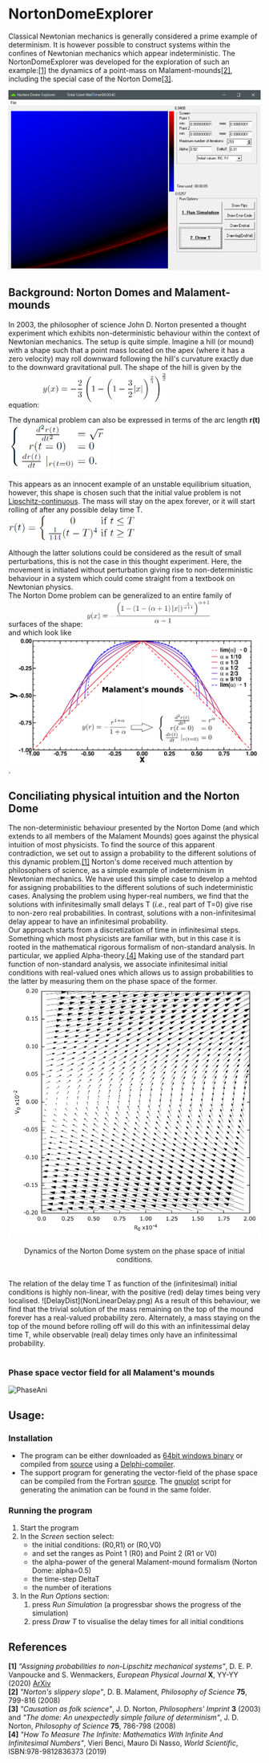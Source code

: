 # NortonDomeExplorer
Classical Newtonian mechanics is generally considered a prime example of 
determinism. It is however possible to construct systems within the 
confines of Newtonian mechanics which appear indeterministic.
The NortonDomeExplorer was developed for the exploration of such an 
example:[\[1\]](#ref_DS1) the dynamics of a point-mass on Malament-mounds[\[2\]](#ref_mal),
including the special case of the Norton Dome[\[3\]](#ref_nort).

![screenshot](equations/Dome_ScreenShot.png)


## Background: Norton Domes and Malament-mounds
In 2003, the philosopher of science John D. Norton presented a thought experiment which
exhibits non-deterministic behaviour within the context of Newtonian mechanics. The setup 
is quite simple. Imagine a hill (or mound) with a shape such that a point mass located 
on the apex (where it has a zero velocity) may roll downward following the hill's curvature 
exactly due to the downward gravitational pull. The shape of the hill is given by the 
equation:
<img src="equations/DomeEquation.png" width=50% height=50% />

The dynamical problem can also be expressed in terms of the arc length **r(t)**
<img src="equations/rProblem.png" width=40% height=40% />

This appears as an innocent example of an unstable equilibrium situation, however,
this shape is chosen such that the initial value problem is not 
[Lipschitz-continuous](https://en.wikipedia.org/wiki/Lipschitz_continuity). The mass will 
stay on the apex forever, or it will start rolling of after any possible delay
time T.<br /> 
<img src="equations/Solutions.png" width=50% height=50% />

Although the latter solutions could be considered as the result of small perturbations,
this is not the case in this thought experiment. Here, the movement is initiated without
perturbation giving rise to non-deterministic behaviour in a system which could come straight 
from a textbook on Newtonian physics.<br />
The Norton Dome problem can be generalized to an entire family of surfaces of the shape:
<img src="equations/MalamentEquation.png" width=50% height=50% /><br/>
and which look like
![MalamentMounds](equations/Mounds.png)
.

## Conciliating physical intuition and the Norton Dome 
The non-deterministic behaviour presented by the Norton Dome (and which extends to all members
of the Malament Mounds) goes against the physical intuition of 
most physicists. To find the source of this apparent contradiction, we set out to assign 
a probability to the different solutions of this dynamic problem.[\[1\]](#ref_DS1) 
Norton's dome received much attention by philosophers of science, as a simple
example of indeterminism in Newtonian mechanics. We have used this simple case
to develop a mehtod for assigning probabilities to the different solutions of such indeterministic cases.
Analysing the problem using hyper-real numbers, we find that the solutions with infinitesimally 
small delays T (*i.e.*, real part of T=0) give rise to non-zero real probabilities. In contrast,
solutions with a non-infinitesimal delay appear to have an infinitesimal probability.
<br />
Our approach starts from a discretization of time in infinitesimal steps. Something
which most physicists are familiar with, but in this case it is rooted in the 
mathematical rigorous formalism of non-standard analysis.
In particular, we applied Alpha-theory.[\[4\]](#ref_NonSA)
Making use of the standard part function of non-standard analysis, we associate 
infinitesimal initial conditions with real-valued ones which allows us to 
assign probabilities to the latter by measuring them on the phase space of the former.<br/>
![PhaseSpace](equations/PhaseSpace.png)
<p align="center">
Dynamics of the Norton Dome system on the phase space of initial conditions.</p>
<br />
The relation of the delay time T as function of the (infinitesimal) initial conditions
is highly non-linear, with the positive (red) delay times being very localised.
![DelayDist](NonLinearDelay.png)
As a result of this behaviour, we find that the trivial solution of the mass remaining
on the top of the mound forever has a real-valued probability zero. Alternately, a mass
staying on the top of the mound before rolling off will do this with an infinitessimal
delay time T, while observable (real) delay times only have an infinitessimal probability.
<br />
<br />

### Phase space vector field for all Malament's mounds

![PhaseAni](equations/PhaseSpaceMalAni.gif) 
 




## Usage:

### Installation
* The program can be either downloaded as [64bit windows binary](bin/) or compiled 
from [source](source/DomeExplorer) using a [Delphi-compiler](https://www.embarcadero.com/products/delphi). 
* The support program for generating the vector-field of the phase space can be
compiled from the Fortran [source](source/PhaseSpace). The [gnuplot](http://www.gnuplot.info/) script
for generating the animation can be found in the same folder.


### Running the program
1. Start the program
2. In the *Screen* section select:
    * the initial conditions: (R0,R1) or (R0,V0)
    * and set the ranges as Point 1 (R0) and Point 2 (R1 or V0)
    * the alpha-power of the general Malament-mound formalism 
	   (Norton Dome: alpha=0.5)
    * the time-step DeltaT
    * the number of iterations
3. In the *Run Options* section:
	1. press *Run Simulation* (a progressbar shows the progress of the simulation)
    2. press *Draw T* to visualise the delay times for all initial conditions 	





## References
**<a name="ref_DS1">\[1\]</a>** *"Assigning probabilities to non-Lipschitz mechanical systems"*, D. E. P. Vanpoucke and S. Wenmackers, *European Physical Journal* **X**, YY-YY (2020) [ArXiv](https://arxiv.org/abs/2001.10375)</br>
**<a name="ref_mal">\[2\]</a>** *"Norton's slippery slope"*, D. B. Malament, *Philosophy of Science* **75**, 799-816 (2008)</br>
**<a name="ref_nort">\[3\]</a>** *"Causation as folk science"*, J. D. Norton, *Philosophers' Imprint* **3** (2003) and
*"The dome: An unexpectedly simple failure of determinism"*, J. D. Norton, *Philosophy of Science* **75**, 786-798 (2008)</br>
**<a name="ref_nonSA">\[4\]</a>** *"How To Measure The Infinite: Mathematics With Infinite And Infinitesimal Numbers"*, Vieri Benci, Mauro Di Nasso, *World Scientific*, ISBN:978-9812836373 (2019) </br>

